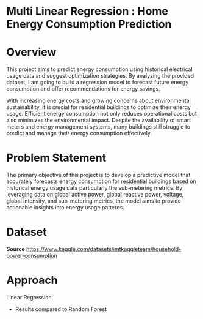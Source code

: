 # Multi Linear Regression : Home Energy Consumption Prediction

# Overview
This project aims to predict energy consumption using historical electrical usage data and suggest optimization strategies. By analyzing the provided dataset, I am going to build a regression model to forecast future energy consumption and offer recommendations for energy savings.

With increasing energy costs and growing concerns about environmental sustainability, it is crucial for residential buildings to optimize their energy usage. Efficient energy consumption not only reduces operational costs but also minimizes the environmental impact. Despite the availability of smart meters and energy management systems, many buildings still struggle to predict and manage their energy consumption effectively.

# Problem Statement 
The primary objective of this project is to develop a predictive model that accurately forecasts energy consumption for residential buildings based on historical energy usage data particularly the sub-metering metrics. By leveraging data on global active power, global reactive power, voltage, global intensity, and sub-metering metrics, the model aims to provide actionable insights into energy usage patterns.

# Dataset
**Source**
https://www.kaggle.com/datasets/imtkaggleteam/household-power-consumption

# Approach 
Linear Regression
- Results compared to Random Forest

  
